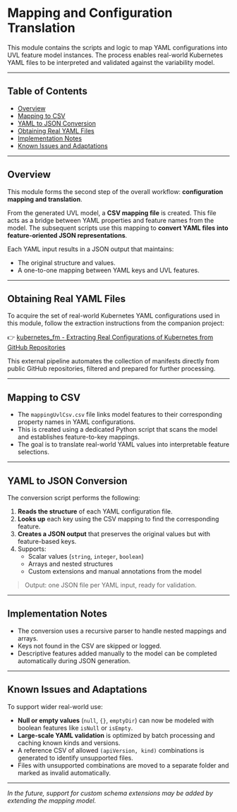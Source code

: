 # Mapping and Configuration Translation

This module contains the scripts and logic to map YAML configurations into UVL feature model instances. The process enables real-world Kubernetes YAML files to be interpreted and validated against the variability model.

---

## Table of Contents

- [Overview](#overview)
- [Mapping to CSV](#mapping-to-csv)
- [YAML to JSON Conversion](#yaml-to-json-conversion)
- [Obtaining Real YAML Files](#obtaining-real-yaml-files)
- [Implementation Notes](#implementation-notes)
- [Known Issues and Adaptations](#known-issues-and-adaptations)

---

## Overview

This module forms the second step of the overall workflow: **configuration mapping and translation**.

From the generated UVL model, a **CSV mapping file** is created. This file acts as a bridge between YAML properties and feature names from the model. The subsequent scripts use this mapping to **convert YAML files into feature-oriented JSON representations**.

Each YAML input results in a JSON output that maintains:
- The original structure and values.
- A one-to-one mapping between YAML keys and UVL features.

---

## Obtaining Real YAML Files

To acquire the set of real-world Kubernetes YAML configurations used in this module, follow the extraction instructions from the companion project:

👉 [kubernetes_fm - Extracting Real Configurations of Kubernetes from GitHub Repositories](https://github.com/CAOSD-group/kubernetes_fm?tab=readme-ov-file#extracting-real-configurations-of-kubernetes-from-github-repositories)

This external pipeline automates the collection of manifests directly from public GitHub repositories, filtered and prepared for further processing.

---

## Mapping to CSV

- The `mappingUvlCsv.csv` file links model features to their corresponding property names in YAML configurations.
- This is created using a dedicated Python script that scans the model and establishes feature-to-key mappings.
- The goal is to translate real-world YAML values into interpretable feature selections.

---

## YAML to JSON Conversion

The conversion script performs the following:

1. **Reads the structure** of each YAML configuration file.
2. **Looks up** each key using the CSV mapping to find the corresponding feature.
3. **Creates a JSON output** that preserves the original values but with feature-based keys.
4. Supports:
   - Scalar values (`string`, `integer`, `boolean`)
   - Arrays and nested structures
   - Custom extensions and manual annotations from the model

> Output: one JSON file per YAML input, ready for validation.

---

## Implementation Notes

- The conversion uses a recursive parser to handle nested mappings and arrays.
- Keys not found in the CSV are skipped or logged.
- Descriptive features added manually to the model can be completed automatically during JSON generation.

---

## Known Issues and Adaptations

To support wider real-world use:

- **Null or empty values** (`null`, `{}`, `emptyDir`) can now be modeled with boolean features like `isNull` or `isEmpty`.
- **Large-scale YAML validation** is optimized by batch processing and caching known kinds and versions.
- A reference CSV of allowed `(apiVersion, kind)` combinations is generated to identify unsupported files.
- Files with unsupported combinations are moved to a separate folder and marked as invalid automatically.

---

_In the future, support for custom schema extensions may be added by extending the mapping model._
